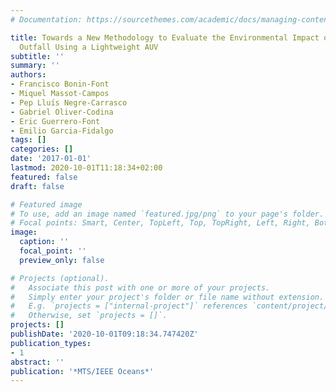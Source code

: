 ```yaml
---
# Documentation: https://sourcethemes.com/academic/docs/managing-content/

title: Towards a New Methodology to Evaluate the Environmental Impact of a Marine
  Outfall Using a Lightweight AUV
subtitle: ''
summary: ''
authors:
- Francisco Bonin-Font
- Miquel Massot-Campos
- Pep Lluı́s Negre-Carrasco
- Gabriel Oliver-Codina
- Eric Guerrero-Font
- Emilio Garcia-Fidalgo
tags: []
categories: []
date: '2017-01-01'
lastmod: 2020-10-01T11:18:34+02:00
featured: false
draft: false

# Featured image
# To use, add an image named `featured.jpg/png` to your page's folder.
# Focal points: Smart, Center, TopLeft, Top, TopRight, Left, Right, BottomLeft, Bottom, BottomRight.
image:
  caption: ''
  focal_point: ''
  preview_only: false

# Projects (optional).
#   Associate this post with one or more of your projects.
#   Simply enter your project's folder or file name without extension.
#   E.g. `projects = ["internal-project"]` references `content/project/deep-learning/index.md`.
#   Otherwise, set `projects = []`.
projects: []
publishDate: '2020-10-01T09:18:34.747420Z'
publication_types:
- 1
abstract: ''
publication: '*MTS/IEEE Oceans*'
---
```

